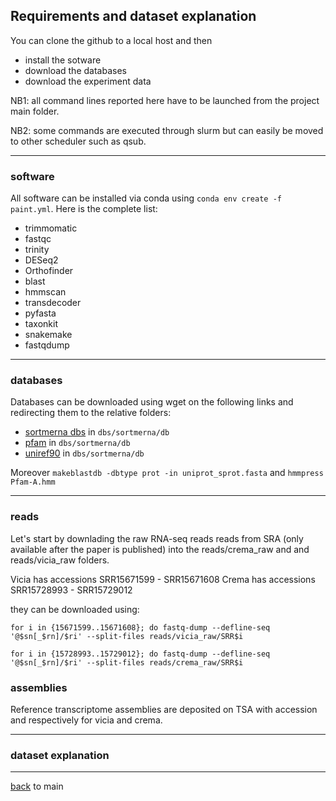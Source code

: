 ## Requirements and dataset explanation

You can clone the github to a local host and then 

- install the sotware
- download the databases
- download the experiment data

NB1: all command lines reported here have to be launched from the project main folder.

NB2: some commands are executed through slurm but can easily be moved to other scheduler such as qsub.

---

### software

All software can be installed via conda using ```conda env create -f paint.yml```. Here is the complete list:

- trimmomatic
- fastqc
- trinity
- DESeq2
- Orthofinder
- blast
- hmmscan
- transdecoder
- pyfasta
- taxonkit
- snakemake
- fastqdump

---

### databases 

Databases can be downloaded using wget on the following links and redirecting them to the relative folders:

- [sortmerna dbs](https://github.com/biocore/sortmerna/tree/master/data/rRNA_databases) in ```dbs/sortmerna/db```
- [pfam](ftp://ftp.ebi.ac.uk/pub/databases/Pfam/current_release/Pfam-A.hmm.gz) in ```dbs/sortmerna/db```
- [uniref90](https://ftp.uniprot.org/pub/databases/uniprot/uniref/uniref90/uniref90.fasta.gz) in ```dbs/sortmerna/db```

Moreover ```makeblastdb -dbtype prot -in uniprot_sprot.fasta``` and ```hmmpress Pfam-A.hmm```

---

### reads

Let's start by downlading the raw RNA-seq reads reads from SRA (only available after the paper is published) into the reads/crema_raw and and reads/vicia_raw folders.

Vicia has accessions SRR15671599 - SRR15671608
Crema has accessions SRR15728993 - SRR15729012

they can be downloaded using:

```for i in {15671599..15671608}; do fastq-dump --defline-seq '@$sn[_$rn]/$ri' --split-files reads/vicia_raw/SRR$i```

```for i in {15728993..15729012}; do fastq-dump --defline-seq '@$sn[_$rn]/$ri' --split-files reads/crema_raw/SRR$i```

### assemblies

Reference transcriptome assemblies are deposited on TSA with accession and respectively for vicia and crema.

---

### dataset explanation


---

[back](https://github.com/for-giobbe/PAINT) to main
